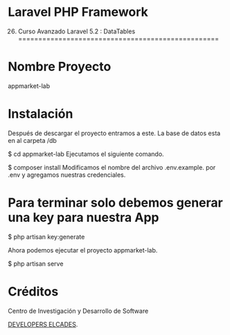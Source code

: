 # Laravel PHP Framework


26. Curso Avanzado Laravel 5.2 :  DataTables  
==================================================

Nombre Proyecto
===============
appmarket-lab


Instalación
============
Después de descargar el proyecto entramos a este.
La base de datos esta en al carpeta /db

$ cd appmarket-lab
Ejecutamos el siguiente comando.

$ composer install
Modificamos el nombre del archivo .env.example. por .env y agregamos nuestras credenciales.

Para terminar solo debemos generar una key para nuestra App
=========================================================
 $ php artisan key:generate

Ahora podemos ejecutar el proyecto appmarket-lab.

$ php artisan serve


Créditos
=========
Centro de Investigación y Desarrollo de Software

<a href="http://developers.elcades.com" class="js-slide-to css-truncate-target">DEVELOPERS ELCADES</a>.



